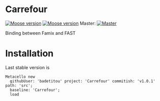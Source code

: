 # Carrefour


[![Moose version](https://img.shields.io/badge/Moose-7.0.1-%23aac9ff.svg)](https://github.com/moosetechnology/Moose)
[![Moose version](https://img.shields.io/badge/Moose-8-%23aac9ff.svg)](https://github.com/moosetechnology/Moose)
Master: [![Master](https://travis-ci.org/badetitou/Carrefour.svg?branch=master)](https://travis-ci.org/badetitou/Carrefour/branches)

Binding between Famix and FAST

# Installation

Last stable version is 

```st
Metacello new
  githubUser: 'badetitou' project: 'Carrefour' commitish: 'v1.0.1' path: 'src';
  baseline: 'Carrefour';
  load
```
